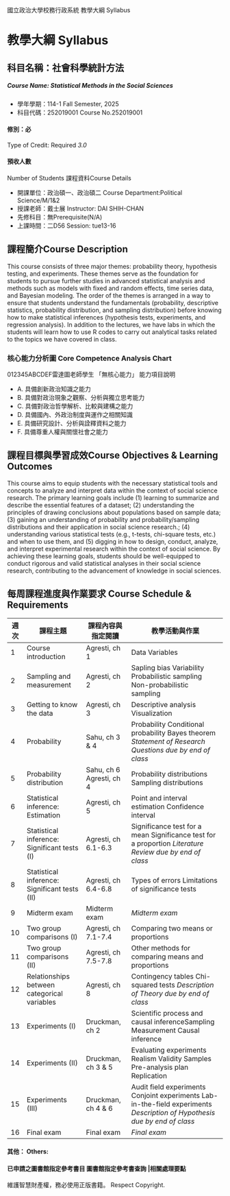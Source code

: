 國立政治大學校務行政系統 教學大綱 Syllabus
# 教學大綱 Syllabus
##  科目名稱：社會科學統計方法
#####  Course Name: Statistical Methods in the Social Sciences
  * 學年學期：114-1 Fall Semester, 2025 
  * 科目代碼：252019001 Course No.252019001
#### 修別：必
Type of Credit: Required 
_3.0_
#### 預收人數
Number of Students
課程資料Course Details
  * 開課單位：政治碩一、政治碩二 Course Department:Political Science/M/1&2 
  * 授課老師：戴士展 Instructor: DAI SHIH-CHAN 
  * 先修科目：無Prerequisite(N/A)
  * 上課時間：二D56 Session: tue13-16
##  課程簡介Course Description
This course consists of three major themes: probability theory, hypothesis testing, and experiments. These themes serve as the foundation for students to pursue further studies in advanced statistical analysis and methods such as models with fixed and random effects, time series data, and Bayesian modeling. The order of the themes is arranged in a way to ensure that students understand the fundamentals (probability, descriptive statistics, probability distribution, and sampling distribution) before knowing how to make statistical inferences (hypothesis tests, experiments, and regression analysis). In addition to the lectures, we have labs in which the students will learn how to use R codes to carry out analytical tasks related to the topics we have covered in class.
###  核心能力分析圖 Core Competence Analysis Chart
012345ABCDEF雷達圖老師學生
「無核心能力」 
能力項目說明
  * A. 具備創新政治知識之能力
  * B. 具備對政治現象之觀察、分析與獨立思考能力
  * C. 具備對政治哲學解析、比較與建構之能力
  * D. 具備國內、外政治制度與運作之相關知識
  * E. 具備研究設計、分析與詮釋資料之能力
  * F. 具備尊重人權與關懷社會之能力
##  課程目標與學習成效Course Objectives & Learning Outcomes 
This course aims to equip students with the necessary statistical tools and concepts to analyze and interpret data within the context of social science research. The primary learning goals include (1) learning to summarize and describe the essential features of a dataset; (2) understanding the principles of drawing conclusions about populations based on sample data; (3) gaining an understanding of probability and probability/sampling distributions and their application in social science research.; (4) understanding various statistical tests (e.g., t-tests, chi-square tests, etc.) and when to use them, and (5) digging in how to design, conduct, analyze, and interpret experimental research within the context of social science. By achieving these learning goals, students should be well-equipped to conduct rigorous and valid statistical analyses in their social science research, contributing to the advancement of knowledge in social sciences.
##  每周課程進度與作業要求 Course Schedule & Requirements
週次 |  課程主題 |  課程內容與指定閱讀 |  教學活動與作業  
---|---|---|---  
1 |  Course introduction |  Agresti, ch 1 |  Data Variables   
2 |  Sampling and measurement |  Agresti, ch 2 |  Sapling bias  Variability Probabilistic sampling Non-probabilistic sampling   
3 |  Getting to know the data  |  Agresti, ch 3 |  Descriptive analysis Visualization  
4 |  Probability |  Sahu, ch 3 & 4 |  Probability Conditional probability Bayes theorem  _Statement of Research Questions due by end of class_  
5 |  Probability distribution |  Sahu, ch 6 Agresti, ch 4 |  Probability distributions Sampling distributions  
6 |  Statistical inference: Estimation |  Agresti, ch 5 |  Point and interval estimation  Confidence interval  
7 |  Statistical inference: Significant tests (I) |  Agresti, ch 6.1-6.3 |  Significance test for a mean  Significance test for a proportion _Literature Review due by end of class_  
8 |  Statistical inference: Significant tests (II) |  Agresti, ch 6.4-6.8 |  Types of errors  Limitations of significance tests   
9 |  Midterm exam |  Midterm exam  |  _Midterm exam_  
10 |  Two group comparisons (I) |  Agresti, ch 7.1-7.4 |  Comparing two means or proportions  
11 |  Two group comparisons (II) |  Agresti, ch 7.5-7.8 |  Other methods for comparing means and proportions   
12 |  Relationships between categorical variables  |  Agresti, ch 8 |  Contingency tables Chi-squared tests  _Description of Theory due by end of class_  
13 |  Experiments (I)  |  Druckman, ch 2 |  Scientific process and causal inferenceSampling Measurement Causal inference  
14 |  Experiments (II) |  Druckman, ch 3 & 5 |  Evaluating experiments  Realism Validity Samples Pre-analysis plan  Replication   
15 |  Experiments (III) |  Druckman, ch 4 & 6 |  Audit field experiments Conjoint experiments  Lab-in-the-field experiments _Description of Hypothesis due by end of class_  
16 |  Final exam |  Final exam |  _Final exam_  
####  其他： Others:
####  已申請之圖書館指定參考書目  圖書館指定參考書查詢 |相關處理要點
維護智慧財產權，務必使用正版書籍。 Respect Copyright.